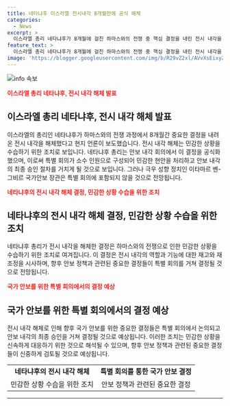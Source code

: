 ```yaml
---
title: 네타냐후 이스라엘 전시내각 8개월만에 공식 해체
categories:
  - News
excerpt: >
  이스라엘 총리 네타냐후가 8개월에 걸친 하마스와의 전쟁 중 핵심 결정을 내린 전시 내각을 해체했다. 지난 밤 안보 내각 회의에서 공식 선언되었으며, 민감한 현안은 특별 회의에서 결정될 것으로 전망된다. 이 단계에서 극우 성향 정치인 이타마르 벤-그비르 국가안보 장관은 제외될 것으로 보인다.
feature_text: >
  이스라엘 총리 네타냐후가 8개월에 걸친 하마스와의 전쟁 중 핵심 결정을 내린 전시 내각을 해체했다. 지난 밤 안보 내각 회의에서 공식 선언되었으며, 민감한 현안은 특별 회의에서 결정될 것으로 전망된다. 이 단계에서 극우 성향 정치인 이타마르 벤-그비르 국가안보 장관은 제외될 것으로 보인다.
image: 'https://blogger.googleusercontent.com/img/b/R29vZ2xl/AVvXsEixyZcFfHzMRdzZMjFBmAUKJYCLCGyLL1o632UiGVXcaFdKo_bkvkuCioo0uUKlGfBVcT3P84aROyZIXSBEx3Aw5nCQ3pTgDom1WDC4m8eifvWiAmWEEVb4x6G_l8C0QH225ldMjyaFvpxGEBGNO37VmDTDMHGhJPq73UglMfDca1-0aw/s1600/blogspot.png'
---
```


<p><img src="https://blogger.googleusercontent.com/img/b/R29vZ2xl/AVvXsEixyZcFfHzMRdzZMjFBmAUKJYCLCGyLL1o632UiGVXcaFdKo_bkvkuCioo0uUKlGfBVcT3P84aROyZIXSBEx3Aw5nCQ3pTgDom1WDC4m8eifvWiAmWEEVb4x6G_l8C0QH225ldMjyaFvpxGEBGNO37VmDTDMHGhJPq73UglMfDca1-0aw/s1600/blogspot.png" alt="info 속보" /></p>

<p><b><span style="color: #ee2323;">이스라엘 총리 네타냐후, 전시 내각 해체 발표</span></b></p>

<h2 data-ke-size="size26">이스라엘 총리 네타냐후, 전시 내각 해체 발표</h2>

<p data-ke-size="size16">이스라엘의 총리인 네타냐후가 하마스와의 전쟁 과정에서 8개월간 중요한 결정을 내려온 전시 내각을 해체했다고 현지 언론이 보도했습니다. 전시 내각 해체는 민감한 상황을 수습하기 위한 조치로 보입니다. 네타냐후 총리는 안보 내각 회의에서 이 결정을 공식화했으며, 이로써 특별 회의가 소수 인원으로 구성되어 민감한 현안을 처리하고 안보 내각의 최종 승인 절차를 거치게 될 것으로 보입니다. 그러나 극우 성향 정치인 이타마르 벤-그비르 국가안보 장관은 특별 회의에 포함되지 않을 것으로 전망됩니다.</p>

<p><b><span style="color: #ee2323;">네타냐후의 전시 내각 해체 결정, 민감한 상황 수습을 위한 조치</span></b></p>

<h2 data-ke-size="size26">네타냐후의 전시 내각 해체 결정, 민감한 상황 수습을 위한 조치</h2>

<p data-ke-size="size16">네타냐후 총리가 전시 내각을 해체한 결정은 하마스와의 전쟁으로 인한 민감한 상황을 수습하기 위한 조치로 여겨집니다. 이 결정은 전시 내각의 역할과 기능에 대한 재고와 재조정을 시사하며, 향후 안보 정책과 관련된 중요한 결정들이 특별 회의를 거쳐 결정될 것으로 전망됩니다.</p>

<p><b><span style="color: #ee2323;">국가 안보를 위한 특별 회의에서의 결정 예상</span></b></p>

<h2 data-ke-size="size26">국가 안보를 위한 특별 회의에서의 결정 예상</h2>

<p data-ke-size="size16">전시 내각 해체로 인해 향후 국가 안보를 위한 중요한 결정들은 특별 회의에서 논의되고 안보 내각의 최종 승인을 거쳐 결정될 것으로 예상됩니다. 이러한 조치는 민감한 상황을 신속하게 대응하기 위한 것으로 해석될 수 있으며, 향후 안보 정책과 관련된 중요한 결정들이 신중하게 검토될 것으로 예상됩니다.</p>

<table>
  <tr>
    <td style="text-align: center; height: 17px;"><b>네타냐후의 전시 내각 해체</b></td>
    <td style="text-align: center; height: 17px;"><b>특별 회의를 통한 국가 안보 결정</b></td>
  </tr>
  <tr>
    <td style="text-align: center;">민감한 상황 수습을 위한 조치</td>
    <td style="text-align: center;">안보 정책과 관련된 중요한 결정</td>
  </tr>
</table>

<hr>

<p data-ke-size="size16">&nbsp;</p>

